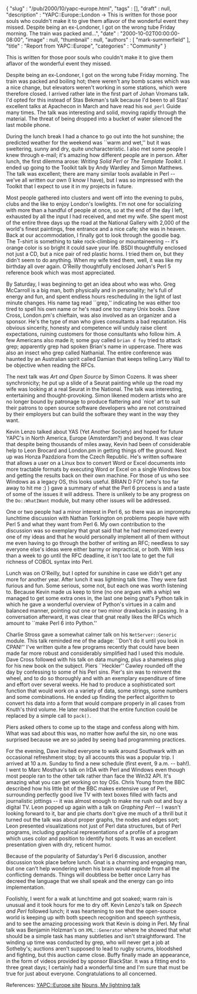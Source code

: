 {
   "slug" : "/pub/2000/10/yapc-europe.html",
   "tags" : [],
   "draft" : null,
   "description" : "YAPC::Europe::London -> This is written for those poor souls who couldn't make it to give them aflavor of the wonderful event they missed. Despite being an ex-Londoner, I got on the wrong tube Friday morning. The train was packed and...",
   "date" : "2000-10-02T00:00:00-08:00",
   "image" : null,
   "thumbnail" : null,
   "authors" : [
      "mark-summerfield"
   ],
   "title" : "Report from YAPC::Europe",
   "categories" : "Community"
}



This is written for those poor souls who couldn't make it to give them aflavor of the wonderful event they missed.

Despite being an ex-Londoner, I got on the wrong tube Friday morning. The train was packed and boiling hot; there weren't any bomb scares which was a nice change, but elevators weren't working in some stations, which were therefore closed. I arrived rather late in the first part of Johan Vromans talk. I'd opted for this instead of Stas Bekman's talk because I'd been to all Stas' excellent talks at Apachecon in March and have read his `mod_perl` Guide many times. The talk was interesting and solid, moving rapidly through the material. The threat of being dropped into a bucket of water silenced the last mobile phone.

During the lunch break I had a chance to go out into the hot sunshine; the predicted weather for the weekend was \`\`warm and wet,'' but it was sweltering, sunny and dry, quite uncharacteristic. I also met some people I knew through e-mail; it's amazing how different people are in person. After lunch, the first dilemma arose: *Writing Solid Perl* or *The Template Toolkit*. I ended up going to the Toolkit talk by Andy Wardley and Simon Matthews. The talk was excellent; there are many similar tools available in Perl -- we've all written our own (I know I have), but I was so impressed with the Toolkit that I expect to use it in my projects in future.

Most people gathered into clusters and went off into the evening to pubs, clubs and the like to enjoy London's lowlights. I'm not one for socializing with more than a handful of people at once, so at the end of the day I left, exhausted by all the input I had received, and met my wife. She spent most of the entire three days up the road at the National Gallery with 2,000 of the world's finest paintings, free entrance and a nice cafe; she was in heaven. Back at our accommodation, I finally got to look through the goodie bag. The T-shirt is something to take rock-climbing or mountaineering -- it's orange color is so bright it could save your life. BSDI thoughtfully enclosed not just a CD, but a nice pair of red plastic horns. I tried them on, but they didn't seem to do anything. When my wife tried them, well, it was like my birthday all over again. O'Reilly thoughtfully enclosed Johan's Perl 5 reference book which was most appreciated.

By Saturday, I was beginning to get an idea about who was who. Greg McCarroll is a big man, both physically and in personality; he's full of energy and fun, and spent endless hours rescheduling in the light of last minute changes. His name tag read \`\`grep,'' indicating he was either too tired to spell his own name or he's read one too many Unix books. Dave Cross, London.pm's chieftain, was also involved as an organizer and a sponsor. He's the type of man who gives consultants a bad reputation. His obvious sincerity, honesty and competence will unduly raise client expectations, ruining customers for those consultants who follow him. A few Americans also made it; some guy called `brian d foy` tried to attack grep; apparently grep had spoken Brian's name in uppercase. There was also an insect who grep called Nathanial. The entire conference was haunted by an Australian spirit called Damian that keeps telling Larry Wall to be objective when reading the RFCs.

The next talk was *Art and Open Source* by Simon Cozens. It was sheer synchronicity; he put up a slide of a Seurat painting while up the road my wife was looking at a real Seurat in the National. The talk was interesting, entertaining and thought-provoking. Simon likened modern artists who are no longer bound by patronage to produce flattering and \`nice' art to suit their patrons to open source software developers who are not constrained by their employers but can build the software they want in the way they want.

Kevin Lenzo talked about YAS (Yet Another Society) and hoped for future YAPC's in North America, Europe (Amsterdam?) and beyond. It was clear that despite being thousands of miles away, Kevin had been of considerable help to Leon Brocard and London.pm in getting things off the ground. Next up was Honza Pazdziora from the Czech Republic. He's written software that allows a user on a Linux box to convert Word or Excel documents into more tractable formats by executing Word or Excel on a single Windows box and getting the results back on their own machine. For those of us who see Windows as a legacy OS, this looks useful. BRIAN D FOY (who's too far away to hit me :) ) gave a summary of what the Perl 6 process is and a taste of some of the issues it will address. There is unlikely to be any progress on the `Do::WhatIWant` module, but many other issues will be addressed.

One or two people had a minor interest in Perl 6, so there was an impromptu lunchtime discussion with Nathan Torkington on problems people have with Perl 5 and what they want from Perl 6. My own contribution to the discussion was so exemplary that gnat said that he had memorized every one of my ideas and that he would personally implement all of them without me even having to go through the bother of writing an RFC; needless to say everyone else's ideas were either barmy or impractical, or both. With less than a week to go until the RFC deadline, it isn't too late to get the full richness of COBOL syntax into Perl.

Lunch was on O'Reilly, but I opted for sunshine in case we didn't get any more for another year. After lunch it was lightning talk time. They were fast furious and fun. Some serious, some not, but each one was worth listening to. Because Kevin made us keep to time (no one argues with a whip) we managed to get some extra ones in, the last one being gnat's Python talk in which he gave a wonderful overview of Python's virtues in a calm and balanced manner, pointing out one or two minor drawbacks in passing. In a conversation afterward, it was clear that gnat really likes the RFCs which amount to \`\`make Perl 6 into Python.''

Charlie Stross gave a somewhat calmer talk on his `NetServer::Generic` module. This talk reminded me of the adage: \`\`Don't do it until you look in CPAN!'' I've written quite a few programs recently that could have been made far more robust and considerably simplified had I used this module. Dave Cross followed with his talk on data munging, plus a shameless plug for his new book on the subject. Piers \`\`Heckler'' Cawley rounded off the day by confessing to some of his Perl sins. Pier's sin was to reinvent the wheel, and to do so thoroughly and with an exemplary expenditure of time and effort over several weeks. He had to produce a sophisticated sort function that would work on a variety of data, some strings, some numbers and some combinations. He ended up finding the perfect algorithm to convert his data into a form that would compare properly in all cases from Knuth's third volume. He later realised that the entire function could be replaced by a simple call to `pack()`.

Piers asked others to come up to the stage and confess along with him. What was sad about this was, no matter how awful the sin, no one was surprised because we are so jaded by seeing bad programming practices.

For the evening, Dave invited everyone to walk around Southwark with an occasional refreshment stop; by all accounts this was a popular trip. I arrived at 10 a.m. Sunday to find a new schedule (first event, 9 a.m. -- bah!). I went to Marc Mosthav's talk on IrDA with Perl and Windows even though most people ran to the other talk rather than face the Win32 API. It's amazing what you can get working on toy OSs. Chris Young from the BBC described how his little bit of the BBC makes extensive use of Perl, surrounding perfectly good live TV with text boxes filled with facts and journalistic jottings -- it was almost enough to make me rush out and buy a digital TV. Leon popped up again with a talk on *Graphing Perl* -- I wasn't looking forward to it, bar and pie charts don't give me much of a thrill but it turned out the talk was about proper graphs, the nodes and edges sort; Leon presented visualizations not just of Perl data structures, but of Perl programs, including graphical representations of a profile of a program which uses color and position to identify hot spots. It was an excellent presentation given with dry, reticent humor.

Because of the popularity of Saturday's Perl 6 discussion, another discussion took place before lunch. Gnat is a charming and engaging man, but one can't help wondering when his brain would explode from all the conflicting demands. Things will doubtless be better once Larry has decreed the language that we shall speak and the energy can go into implementation.

Foolishly, I went for a walk at lunchtime and got soaked; warm rain is unusual and it took hours for me to dry off. Kevin Lenzo's talk on *Speech and Perl* followed lunch; it was heartening to see that the open-source world is keeping up with both speech recognition and speech synthesis, and to see the amazing processing work that Kevin is doing in Perl. My final talk was Benjamin Holzman's on `XML::Generator` where he showed that what should be a simple task has many subtleties and isn't straightforward. The winding up time was conducted by grep, who will never get a job at Sotheby's; auctions aren't supposed to lead to rugby scrums, bloodshed and fighting, but this auction came close. Buffy finally made an appearance, in the form of videos provided by sponsor BlackStar. It was a fitting end to three great days; I certainly had a wonderful time and I'm sure that must be true for just about everyone. Congratulations to all concerned.

References: [YAPC::Europe site](http://www.yapc.org/Europe) [Nouns, My lightning talk](http://www.perlpress.com/perl/yapc2k-london.html)
